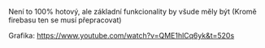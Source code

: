 Není to 100% hotový, ale základní funkcionality by všude měly být (Kromě firebasu ten se musí přepracovat)

Grafika: https://www.youtube.com/watch?v=QME1hlCq6yk&t=520s
